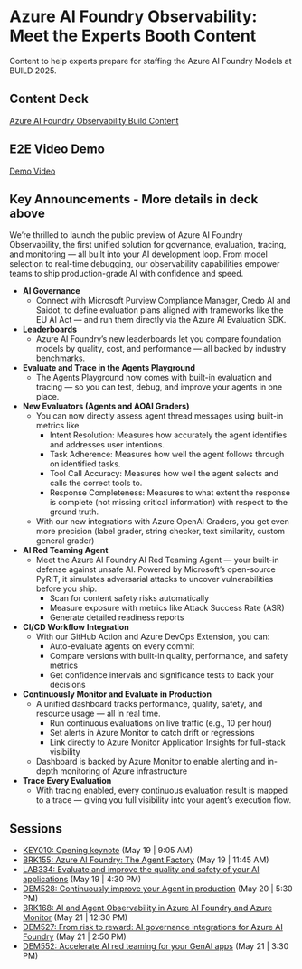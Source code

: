 # Azure AI Foundry Observability: Meet the Experts Booth Content
Content to help experts prepare for staffing the  Azure AI Foundry Models at BUILD 2025.

## Content Deck
[Azure AI Foundry Observability Build Content](https://microsoft.sharepoint.com/:p:/t/expinternal/EZ-QRMjZIrtIr0VHszPGuqsBma0U2RguWovq6P5YyxiuiQ?e=hktVaZ)

## E2E Video Demo
[Demo Video](https://microsoft-my.sharepoint.com/:v:/p/skohlmeier/ET4l-HSQxyxCv4ZV6TWIj2YBU2_NPowjA56ZhIy2ku3ypQ?e=7Ta3D7&nav=eyJyZWZlcnJhbEluZm8iOnsicmVmZXJyYWxBcHAiOiJTdHJlYW1XZWJBcHAiLCJyZWZlcnJhbFZpZXciOiJTaGFyZURpYWxvZy1MaW5rIiwicmVmZXJyYWxBcHBQbGF0Zm9ybSI6IldlYiIsInJlZmVycmFsTW9kZSI6InZpZXcifX0%3D)

## Key Announcements - More details in deck above

We’re thrilled to launch the public preview of Azure AI Foundry Observability, the first unified solution for governance, evaluation, tracing, and monitoring — all built into your AI development loop. From model selection to real-time debugging, our observability capabilities empower teams to ship production-grade AI with confidence and speed.

- **AI Governance** 
  - Connect with Microsoft Purview Compliance Manager,  Credo AI and Saidot, to define evaluation plans aligned with frameworks like the EU AI Act — and run them directly via the Azure AI Evaluation SDK. 
- **Leaderboards**
  - Azure AI Foundry’s new leaderboards let you compare foundation models by quality, cost, and performance — all backed by industry benchmarks.
- **Evaluate and Trace in the Agents Playground**
  - The Agents Playground now comes with built-in evaluation and tracing — so you can test, debug, and improve your agents in one place.
- **New Evaluators (Agents and AOAI Graders)**
  - You can now directly assess agent thread messages using built-in metrics like
    - Intent Resolution: Measures how accurately the agent identifies and addresses user intentions.
    - Task Adherence: Measures how well the agent follows through on identified tasks.
    - Tool Call Accuracy: Measures how well the agent selects and calls the correct tools to.
    - Response Completeness: Measures to what extent the response is complete (not missing critical information) with respect to the ground truth. 
  - With our new integrations with Azure OpenAI Graders, you get even more precision (label grader, string checker, text similarity, custom general grader)
- **AI Red Teaming Agent**
  - Meet the Azure AI Foundry AI Red Teaming Agent — your built-in defense against unsafe AI. Powered by Microsoft’s open-source PyRIT, it simulates adversarial attacks to uncover vulnerabilities before you ship.
    - Scan for content safety risks automatically
    - Measure exposure with metrics like Attack Success Rate (ASR)
    - Generate detailed readiness reports
- **CI/CD Workflow Integration**
  - With our GitHub Action and Azure DevOps Extension, you can:
    - Auto-evaluate agents on every commit
    - Compare versions with built-in quality, performance, and safety metrics
    - Get confidence intervals and significance tests to back your decisions
- **Continuously Monitor and Evaluate in Production**
  - A unified dashboard tracks performance, quality, safety, and resource usage — all in real time.
    - Run continuous evaluations on live traffic (e.g., 10 per hour)
    - Set alerts in Azure Monitor to catch drift or regressions
    - Link directly to Azure Monitor Application Insights for full-stack visibility
  - Dashboard is backed by Azure Monitor to enable alerting and in-depth monitoring of Azure infrastructure
- **Trace Every Evaluation**
  - With tracing enabled, every continuous evaluation result is mapped to a trace — giving you full visibility into your agent’s execution flow. 
  
## Sessions
- [KEY010: Opening keynote](https://build.microsoft.com/en-US/sessions/KEY010?source=sessions) (May 19 | 9:05 AM)
- [BRK155: Azure AI Foundry: The Agent Factory](https://build.microsoft.com/en-US/sessions/BRK155?source=sessions) (May 19 | 11:45 AM)
- [LAB334: Evaluate and improve the quality and safety of your AI applications](https://build.microsoft.com/en-US/sessions/LAB334?source=sessions) (May 19 | 4:30 PM)
- [DEM528: Continuously improve your Agent in production](https://build.microsoft.com/en-US/sessions/DEM528?source=sessions) (May 20 | 5:30 PM)
- [BRK168: AI and Agent Observability in Azure AI Foundry and Azure Monitor](https://build.microsoft.com/en-US/sessions/BRK168?source=sessions) (May 21 | 12:30 PM)
- [DEM527: From risk to reward: AI governance integrations for Azure AI Foundry](https://build.microsoft.com/en-US/sessions/DEM527?source=sessions) (May 21 | 2:50 PM)
- [DEM552: Accelerate AI red teaming for your GenAI apps](https://build.microsoft.com/en-US/sessions/DEM552?source=sessions) (May 21 | 3:30 PM)
